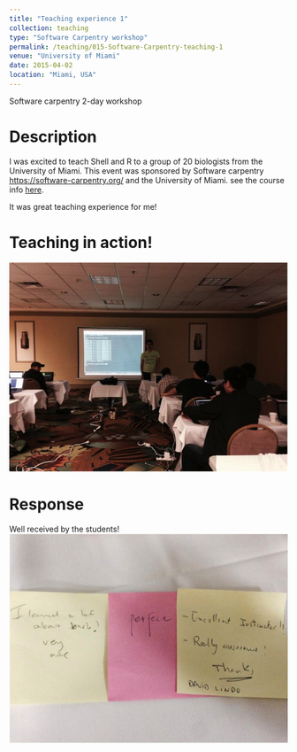```yaml
---
title: "Teaching experience 1"
collection: teaching
type: "Software Carpentry workshop"
permalink: /teaching/015-Software-Carpentry-teaching-1
venue: "University of Miami"
date: 2015-04-02
location: "Miami, USA"
---
```


Software carpentry 2-day workshop

Description
======
I was excited to teach Shell and R to a group of 20 biologists from the University of Miami. This event was sponsored by Software carpentry https://software-carpentry.org/ and the University of Miami. see the course info [here](http://xuf12.github.io/2015-04-02-umiami/).

It was great teaching experience for me!


Teaching in action!
=====
![](../images/teaching1.png)

Response
=====
Well received by the students!
![](../images/teaching2.png)

